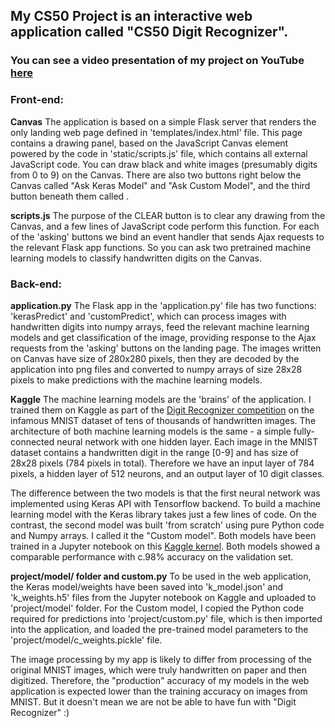 ## My CS50 Project is an interactive web application called "CS50 Digit Recognizer".
### You can see a video presentation of my project on YouTube [here](https://www.youtube.com/watch?v=ein2VnyxFTQ)

### Front-end:
**Canvas**
The application is based on a simple Flask server that renders the only landing web page defined in 'templates/index.html' file.
This page contains a drawing panel, based on the JavaScript Canvas element powered by the code in 'static/scripts.js' file,
which contains all external JavaScript code. You can draw black and white images (presumably digits from 0 to 9) on the Canvas.
There are also two buttons right below the Canvas called "Ask Keras Model" and "Ask Custom Model", and the third button beneath
them called <CLEAR>.

**scripts.js**
The purpose of the CLEAR button is to clear any drawing from the Canvas, and a few lines of JavaScript code perform this function.
For each of the 'asking' buttons we bind an event handler that sends Ajax requests to the relevant Flask app functions.
So you can ask two pretrained machine learning models to classify handwritten digits on the Canvas.


### Back-end:
**application.py**
The Flask app in the 'application.py' file has two functions: 'kerasPredict' and 'customPredict', which can process
images with handwritten digits into numpy arrays, feed the relevant machine learning models and get classification of the image,
providing response to the Ajax requests from the 'asking' buttons on the landing page. The images written on Canvas have size
of 280x280 pixels, then they are decoded by the application into png files and converted to numpy arrays of size 28x28 pixels
to make predictions with the machine learning models.

**Kaggle**
The machine learning models are the 'brains' of the application. I trained them on Kaggle as part of the
[Digit Recognizer competition](https://www.kaggle.com/c/digit-recognizer) on the infamous MNIST dataset of tens
of thousands of handwritten images. The architecture of both machine learning models is the same - a simple fully-connected
neural network with one hidden layer. Each image in the MNIST dataset contains a handwritten digit in the range [0-9]
and has size of 28x28 pixels (784 pixels in total). Therefore we have an input layer of 784 pixels, a hidden layer of 512 neurons,
and an output layer of 10 digit classes.

The difference between the two models is that the first neural network was implemented using Keras API with Tensorflow backend.
To build a machine learning model with the Keras library takes just a few lines of code. On the contrast, the second model
was built 'from scratch' using pure Python code and Numpy arrays. I called it the "Custom model". Both models have been trained
in a Jupyter notebook on this [Kaggle kernel](https://www.kaggle.com/szaitseff/under-the-hood-a-dense-net-w-mnist-dataset). Both
models showed a comparable performance with c.98% accuracy on the validation set.

**project/model/ folder and custom.py**
To be used in the web application, the Keras model/weights have been saved into 'k_model.json' and 'k_weights.h5'
files from the Jupyter notebook on Kaggle and uploaded to 'project/model' folder.
For the Custom model, I copied the Python code required for predictions into 'project/custom.py' file, which is then imported
into the application, and loaded the pre-trained model parameters to the 'project/model/c_weights.pickle' file.

The image processing by my app is likely to differ from processing of the original MNIST images, which were truly handwritten
on paper and then digitized. Therefore, the "production" accuracy of my models in the web application is expected lower
than the training accuracy on images from MNIST. But it doesn't mean we are not be able to have fun with "Digit Recognizer" :)